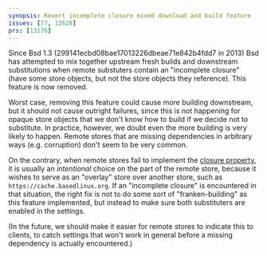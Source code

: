 ```yaml
---
synopsis: Revert incomplete closure mixed download and build feature
issues: [77, 12628]
prs: [13176]
---
```


Since Bsd 1.3 (299141ecbd08bae17013226dbeae71e842b4fdd7 in 2013) Bsd has attempted to mix together upstream fresh builds and downstream substitutions when remote substuters contain an "incomplete closure" (have some store objects, but not the store objects they reference).
This feature is now removed.

Worst case, removing this feature could cause more building downstream, but it should not cause outright failures, since this is not happening for opaque store objects that we don't know how to build if we decide not to substitute.
In practice, however, we doubt even the more building is very likely to happen.
Remote stores that are missing dependencies in arbitrary ways (e.g. corruption) don't seem to be very common.

On the contrary, when remote stores fail to implement the [closure property](@docroot@/store/store-object.md#closure-property), it is usually an *intentional* choice on the part of the remote store, because it wishes to serve as an "overlay" store over another store, such as `https://cache.basedlinux.org`.
If an "incomplete closure" is encountered in that situation, the right fix is not to do some sort of "franken-building" as this feature implemented, but instead to make sure both substituters are enabled in the settings.

(In the future, we should make it easier for remote stores to indicate this to clients, to catch settings that won't work in general before a missing dependency is actually encountered.)
